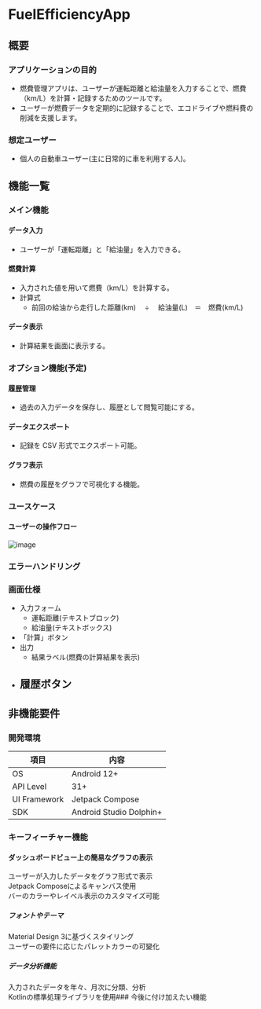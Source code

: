 # FuelEfficiencyApp

## 概要

### アプリケーションの目的

- 燃費管理アプリは、ユーザーが運転距離と給油量を入力することで、燃費（km/L）を計算・記録するためのツールです。
- ユーザーが燃費データを定期的に記録することで、エコドライブや燃料費の削減を支援します。

### 想定ユーザー

- 個人の自動車ユーザー(主に日常的に車を利用する人)。

## 機能一覧

### メイン機能

#### データ入力

- ユーザーが「運転距離」と「給油量」を入力できる。

#### 燃費計算

- 入力された値を用いて燃費（km/L）を計算する。
- 計算式
  - 前回の給油から走行した距離(km)　 ÷ 　給油量(L)　＝　燃費(km/L)

#### データ表示

- 計算結果を画面に表示する。

### オプション機能(予定)

#### 履歴管理

- 過去の入力データを保存し、履歴として閲覧可能にする。

#### データエクスポート

- 記録を CSV 形式でエクスポート可能。

#### グラフ表示

- 燃費の履歴をグラフで可視化する機能。

### ユースケース

#### ユーザーの操作フロー

![image](https://github.com/user-attachments/assets/6e1bd8e1-699e-4353-bdaa-057600a97dd6)

### エラーハンドリング

### 画面仕様

- 入力フォーム
  - 運転距離(テキストブロック)
  - 給油量(テキストボックス)
- 「計算」ボタン
- 出力
  - 結果ラベル(燃費の計算結果を表示)
- 履歴ボタン
  - 

## 非機能要件

### 開発環境

|項目|内容|
|-|-|
|OS|Android 12+|
|API Level|31+|
|UI Framework|Jetpack Compose|
|SDK|Android Studio Dolphin+|

### キーフィーチャー機能

#### ダッシュボードビュー上の簡易なグラフの表示
ユーザーが入力したデータをグラフ形式で表示  
Jetpack Composeによるキャンバス使用  
バーのカラーやレイベル表示のカスタマイズ可能

##### フォントやテーマ
Material Design 3に基づくスタイリング  
ユーザーの要件に応じたパレットカラーの可變化  

##### データ分析機能
入力されたデータを年々、月次に分類、分析  
Kotlinの標準処理ライブラリを使用### 今後に付け加えたい機能


